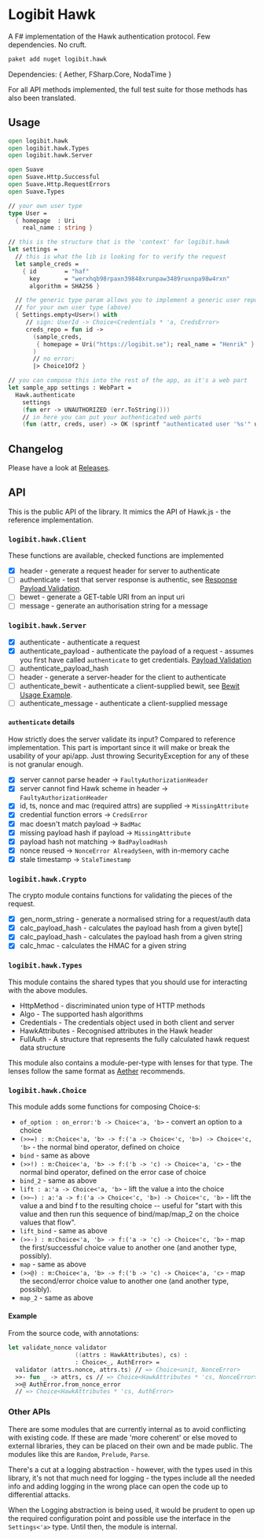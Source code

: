 # Logibit Hawk

A F# implementation of the Hawk authentication protocol. Few dependencies. No
cruft.

``` bash
paket add nuget logibit.hawk
```

Dependencies: { Aether, FSharp.Core, NodaTime }

For all API methods implemented, the full test suite for those methods has also
been translated.

## Usage

``` fsharp
open logibit.hawk
open logibit.hawk.Types
open logibit.hawk.Server

open Suave
open Suave.Http.Successful
open Suave.Http.RequestErrors
open Suave.Types

// your own user type
type User =
  { homepage  : Uri
    real_name : string }

// this is the structure that is the 'context' for logibit.hawk
let settings =
  // this is what the lib is looking for to verify the request
  let sample_creds =
    { id        = "haf"
      key       = "werxhqb98rpaxn39848xrunpaw3489ruxnpa98w4rxn"
      algorithm = SHA256 }

  // the generic type param allows you to implement a generic user repository
  // for your own user type (above)
  { Settings.empty<User>() with
     // sign: UserId -> Choice<Credentials * 'a, CredsError>
     creds_repo = fun id ->
       (sample_creds,
        { homepage = Uri("https://logibit.se"); real_name = "Henrik" }
       )
       // no error:
       |> Choice1Of2 }

// you can compose this into the rest of the app, as it's a web part
let sample_app settings : WebPart =
  Hawk.authenticate
    settings
    (fun err -> UNAUTHORIZED (err.ToString()))
    // in here you can put your authenticated web parts
    (fun (attr, creds, user) -> OK (sprintf "authenticated user '%s'" user.real_name))
```

## Changelog

Please have a look at [Releases](https://github.com/logibit/logibit.hawk/releases).

## API

This is the public API of the library. It mimics the API of Hawk.js - the
reference implementation.

### `logibit.hawk.Client`

These functions are available, checked functions are implemented

 - [x] header - generate a request header for server to authenticate
 - [ ] authenticate - test that server response is authentic, see
   [Response Payload Validation](https://github.com/hueniverse/hawk#response-payload-validation).
 - [ ] bewet - generate a GET-table URI from an input uri
 - [ ] message - generate an authorisation string for a message

### `logibit.hawk.Server`

 - [x] authenticate - authenticate a request
 - [x] authenticate_payload - authenticate the payload of a request - assumes
   you first have called `authenticate` to get credentials. [Payload Validation](https://github.com/hueniverse/hawk#payload-validation)
 - [ ] authenticate_payload_hash
 - [ ] header - generate a server-header for the client to authenticate
 - [ ] authenticate_bewit - authenticate a client-supplied bewit, see [Bewit
   Usage Example](https://github.com/hueniverse/hawk#bewit-usage-example).
 - [ ] authenticate_message - authenticate a client-supplied message

#### `authenticate` details

How strictly does the server validate its input? Compared to reference
implementation. This part is important since it will make or break the usability
of your api/app. Just throwing SecurityException for any of these is not
granular enough.

 - [x] server cannot parse header -> `FaultyAuthorizationHeader`
 - [x] server cannot find Hawk scheme in header -> `FaultyAuthorizationHeader`
 - [x] id, ts, nonce and mac (required attrs) are supplied -> `MissingAttribute`
 - [x] credential function errors -> `CredsError`
 - [x] mac doesn't match payload -> `BadMac`
 - [x] missing payload hash if payload -> `MissingAttribute`
 - [x] payload hash not matching -> `BadPayloadHash`
 - [x] nonce reused -> `NonceError AlreadySeen`, with in-memory cache
 - [x] stale timestamp -> `StaleTimestamp`

### `logibit.hawk.Crypto`

The crypto module contains functions for validating the pieces of the request.

 - [x] gen_norm_string - generate a normalised string for a request/auth data
 - [x] calc_payload_hash - calculates the payload hash from a given byte[]
 - [x] calc_payload_hash - calculates the payload hash from a given string
 - [x] calc_hmac - calculates the HMAC for a given string

### `logibit.hawk.Types`

This module contains the shared types that you should use for interacting with
the above modules.

 - HttpMethod - discriminated union type of HTTP methods
 - Algo - The supported hash algorithms
 - Credentials - The credentials object used in both client and server
 - HawkAttributes - Recognised attributes in the Hawk header
 - FullAuth - A structure that represents the fully calculated hawk request data
   structure

This module also contains a module-per-type with lenses for that type. The
lenses follow the same format as [Aether](https://github.com/xyncro/aether)
recommends.

### `logibit.hawk.Choice`

This module adds some functions for composing Choice-s:

 - `of_option : on_error:'b -> Choice<'a, 'b>` - convert an option to a choice
 - `(>>=) : m:Choice<'a, 'b> -> f:('a -> Choice<'c, 'b>) -> Choice<'c, 'b>` -
   the normal bind operator, defined on choice
 - `bind` - same as above
 - `(>>!) : m:Choice<'a, 'b> -> f:('b -> 'c) -> Choice<'a, 'c>` - the normal
   bind operator, defined on the error case of choice
 - `bind_2` - same as above
 - `lift : a:'a -> Choice<'a, 'b>` - lift the value a into the choice
 - `(>>~) : a:'a -> f:('a -> Choice<'c, 'b>) -> Choice<'c, 'b>` - lift the value
   a and bind f to the resulting choice -- useful for "start with this value and
   then run this sequence of bind/map/map_2 on the choice values that flow".
 - `lift_bind` - same as above
 - `(>>-) : m:Choice<'a, 'b> -> f:('a -> 'c) -> Choice<'c, 'b>` - map the
   first/successful choice value to another one (and another type, possibly).
 - `map` - same as above
 - `(>>@) : m:Choice<'a, 'b> -> f:('b -> 'c) -> Choice<'a, 'c>` - map the
   second/error choice value to another one (and another type, possibly).
 - `map_2` - same as above

#### Example

From the source code, with annotations:

``` fsharp
let validate_nonce validator
                   ((attrs : HawkAttributes), cs) :
                   : Choice<_, AuthError> =
  validator (attrs.nonce, attrs.ts) // => Choice<unit, NonceError>
  >>- fun _ -> attrs, cs // => Choice<HawkAttributes * 'cs, NonceError>
  >>@ AuthError.from_nonce_error
  // => Choice<HawkAttributes * 'cs, AuthError>
```

### Other APIs

There are some modules that are currently internal as to avoid conflicting with
existing code. If these are made 'more coherent' or else moved to external
libraries, they can be placed on their own and be made public. The modules like this are `Random`, `Prelude`, `Parse`.

There's a cut at a logging abstraction - however, with the types used in this library,
it's not that much need for logging - the types include all the needed info and
adding logging in the wrong place can open the code up to differential attacks.

When the Logging abstraction is being used, it would be prudent to open up the
required configuration point and possible use the interface in the
`Settings<'a>` type. Until then, the module is internal.

